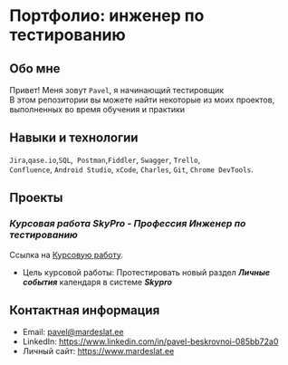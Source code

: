 # Портфолио: инженер по тестированию

## Обо мне 

Привет! Меня зовут ``Pavel``, я начинающий тестировщик<br>
В этом репозитории вы можете найти некоторые из моих проектов, выполненных во время обучения и практики<br>

## Навыки и технологии

``Jira``,``qase.io``,``SQL``,`` Postman``,``Fiddler``, ``Swagger``, ``Trello``, <br>
``Confluence``, ``Android Studio``, ``xCode``, ``Charles``, ``Git``, ``Chrome DevTools``.

## Проекты

### *Курсовая работа SkyPro - Профессия Инженер по тестированию*

Ссылка на [Курсовую работу](https://qa-bag-report-bes.atlassian.net/l/cp/mA5K0E7X).

- Цель курсовой работы:
  Протестировать новый раздел ***Личные события*** календаря в системе ***Skypro***


## Контактная информация

- Email: pavel@mardeslat.ee
- LinkedIn: https://www.linkedin.com/in/pavel-beskrovnoi-085bb72a0
- Личный сайт: https://www.mardeslat.ee

